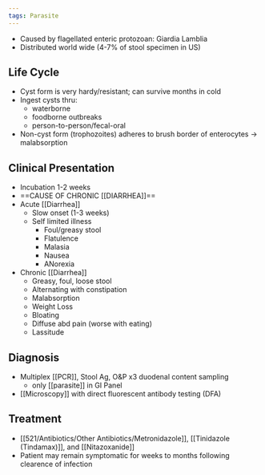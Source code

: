 ```yaml
---
tags: Parasite
---
```

- Caused by flagellated enteric protozoan: Giardia Lamblia
- Distributed world wide (4-7% of stool specimen in US)

## Life Cycle
- Cyst form is very hardy/resistant; can survive months in cold
- Ingest cysts thru:
	- waterborne
	- foodborne outbreaks
	- person-to-person/fecal-oral
- Non-cyst form (trophozoites) adheres to brush border of enterocytes → malabsorption


## Clinical Presentation 
- Incubation 1-2 weeks
- ==CAUSE OF CHRONIC [[DIARRHEA]]==
- Acute [[Diarrhea]]
	- Slow onset (1-3 weeks)
	- Self limited illness
		- Foul/greasy stool
		- Flatulence
		- Malasia
		- Nausea
		- ANorexia
- Chronic [[Diarrhea]]
	- Greasy, foul, loose stool
	- Alternating with constipation
	- Malabsorption
	- Weight Loss
	- Bloating
	- Diffuse abd pain (worse with eating)
	- Lassitude

## Diagnosis 
- Multiplex [[PCR]], Stool Ag, O&P x3 duodenal content sampling
	- only [[parasite]] in GI Panel
- [[Microscopy]] with direct fluorescent antibody testing (DFA)

## Treatment
- [[521/Antibiotics/Other Antibiotics/Metronidazole]], [[Tinidazole (Tindamax)]], and [[Nitazoxanide]] 
- Patient may remain symptomatic for weeks to months following clearence of infection